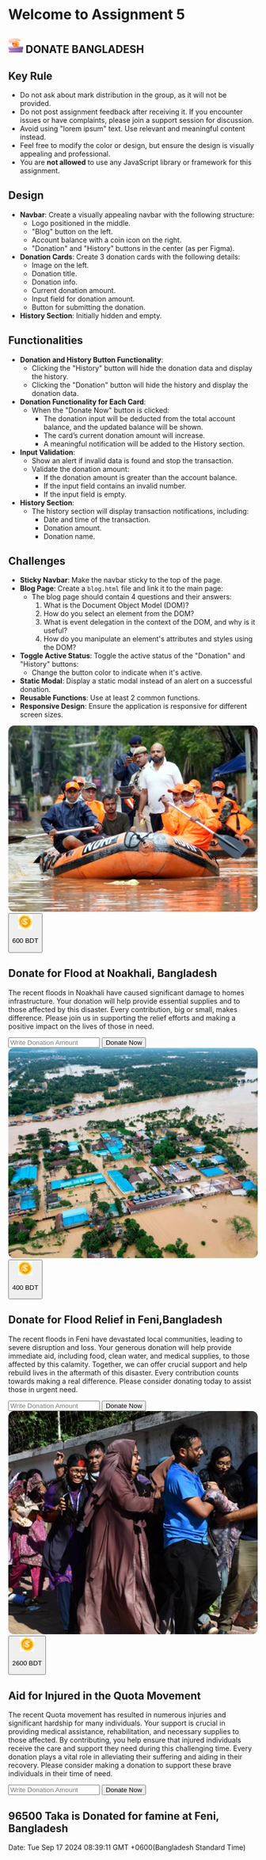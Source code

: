 # Welcome to Assignment 5

## <img width=30px src="assets/logo.png"/> DONATE BANGLADESH

## Key Rule

- Do not ask about mark distribution in the group, as it will not be provided.
- Do not post assignment feedback after receiving it. If you encounter issues or have complaints, please join a support session for discussion.
- Avoid using "lorem ipsum" text. Use relevant and meaningful content instead.
- Feel free to modify the color or design, but ensure the design is visually appealing and professional.
- You are **not allowed** to use any JavaScript library or framework for this assignment.

## Design

- **Navbar**: Create a visually appealing navbar with the following structure:
  - Logo positioned in the middle.
  - "Blog" button on the left.
  - Account balance with a coin icon on the right.
  - "Donation" and "History" buttons in the center (as per Figma).
- **Donation Cards**: Create 3 donation cards with the following details:
  - Image on the left.
  - Donation title.
  - Donation info.
  - Current donation amount.
  - Input field for donation amount.
  - Button for submitting the donation.
- **History Section**: Initially hidden and empty.

## Functionalities

- **Donation and History Button Functionality**:
  - Clicking the "History" button will hide the donation data and display the history.
  - Clicking the "Donation" button will hide the history and display the donation data.
- **Donation Functionality for Each Card**:
  - When the "Donate Now" button is clicked:
    - The donation input will be deducted from the total account balance, and the updated balance will be shown.
    - The card’s current donation amount will increase.
    - A meaningful notification will be added to the History section.
- **Input Validation**:
  - Show an alert if invalid data is found and stop the transaction.
  - Validate the donation amount:
    - If the donation amount is greater than the account balance.
    - If the input field contains an invalid number.
    - If the input field is empty.
- **History Section**:
  - The history section will display transaction notifications, including:
    - Date and time of the transaction.
    - Donation amount.
    - Donation name.

## Challenges

- **Sticky Navbar**: Make the navbar sticky to the top of the page.
- **Blog Page**: Create a `blog.html` file and link it to the main page:
  - The blog page should contain 4 questions and their answers:
    1. What is the Document Object Model (DOM)?
    2. How do you select an element from the DOM?
    3. What is event delegation in the context of the DOM, and why is it useful?
    4. How do you manipulate an element's attributes and styles using the DOM?
- **Toggle Active Status**: Toggle the active status of the "Donation" and "History" buttons:
  - Change the button color to indicate when it's active.
- **Static Modal**: Display a static modal instead of an alert on a successful donation.
- **Reusable Functions**: Use at least 2 common functions.
- **Responsive Design**: Ensure the application is responsive for different screen sizes.


 <main class="container mx-auto pt-60 lg:pt-80 px-2 md:px-0">
    <!-- donation section -->
    <section class="space-y-8 hidden">
      <!-- card -->
      <div class="hero">
        <div class="hero-content flex-col lg:flex-row lg:p-8 p-4 border border-primary-text/10 rounded-2xl">
          <img
            src="./assets/noakhali.png"
            class=" rounded-lg" />
          <div>
            <button class="py-[10px] px-4 bg-primary-text/5 rounded-lg flex gap-2 items-center mb-4"><img src="./assets/coin.png" alt="coin" class="h-6 w-6">
              <p class="text-base text-primary-text/70"><span id="noakhali-neat-cash">600</span> BDT</p></button>
            <h1 class="text-xl text-primary-text font-bold">Donate for Flood at Noakhali, Bangladesh</h1>
            <p class="py-6 text-primary-text/70 font-light text-base">
              The recent floods in Noakhali have caused significant damage to homes  infrastructure. Your donation will help provide essential supplies and  to those affected by this disaster. Every contribution, big or small, makes  difference. Please join us in supporting the relief efforts and making a positive impact on the lives of those in need.
            </p>
            <input id="donate-amount-input" type="text" placeholder="Write Donation Amount" class="input input-bordered w-full" />
            <button id="donate-btn" class="py-3 px-8 w-full text-primary-text bg-primary-bg rounded-lg font-semibold text-xl mt-6">Donate Now</button>
          </div>
        </div>
      </div>
      <!-- card -->
      <div class="hero">
        <div class="hero-content flex-col lg:flex-row lg:p-8 p-4 border border-primary-text/10 rounded-2xl">
          <img
            src="./assets/feni.png"
            class=" rounded-lg" />
          <div>
            <button class="py-[10px] px-4 bg-primary-text/5 rounded-lg flex gap-2 items-center mb-4"><img src="./assets/coin.png" alt="coin" class="h-6 w-6">
              <p class="text-base text-primary-text/70"><span id="noakhali-neat-cash">400</span> BDT</p></button>
            <h1 class="text-xl text-primary-text font-bold">Donate for Flood Relief in Feni,Bangladesh</h1>
            <p class="py-6 text-primary-text/70 font-light text-base">
              The recent floods in Feni have devastated local communities, leading to severe disruption and loss. Your generous donation will help provide immediate aid, including food, clean water, and medical supplies, to those affected by this calamity. Together, we can offer crucial support and help rebuild lives in the aftermath of this disaster. Every contribution counts towards making a real difference. Please consider donating today to assist those in urgent need.
            </p>
            <input id="donate-amount-input" type="text" placeholder="Write Donation Amount" class="input input-bordered w-full" />
            <button id="donate-btn" class="py-3 px-8 w-full text-primary-text bg-primary-bg rounded-lg font-semibold text-xl mt-6">Donate Now</button>
          </div>
        </div>
      </div>
      <!-- card -->
      <div class="hero">
        <div class="hero-content flex-col lg:flex-row lg:p-8 p-4 border border-primary-text/10 rounded-2xl">
          <img
            src="./assets/quota-protest.png"
            class=" rounded-lg" />
          <div>
            <button class="py-[10px] px-4 bg-primary-text/5 rounded-lg flex gap-2 items-center mb-4"><img src="./assets/coin.png" alt="coin" class="h-6 w-6">
              <p class="text-base text-primary-text/70"><span id="quota-neat-cash">2600</span> BDT</p></button>
            <h1 id="quota-title" class="text-xl text-primary-text font-bold">Aid for Injured in the Quota Movement</h1>
            <p class="py-6 text-primary-text/70 font-light text-base">
              The recent Quota movement has resulted in numerous injuries and significant hardship for many individuals. Your support is crucial in providing medical assistance, rehabilitation, and necessary supplies to those affected. By contributing, you help ensure that injured individuals receive the care and support they need during this challenging time. Every donation plays a vital role in alleviating their suffering and aiding in their recovery. Please consider making a donation to support these brave individuals in their time of need.
            </p>
            <input id="donate-amount-input" type="text" placeholder="Write Donation Amount" class="input input-bordered w-full" />
            <button id="donate-btn" class="py-3 px-8 w-full text-primary-text bg-primary-bg rounded-lg font-semibold text-xl mt-6">Donate Now</button>
          </div>
        </div>
      </div>
    </section>
    <!-- history section -->
    <section>
      <div class="space-y-3 p-4 rounded-2xl lg:p-8 border border-text-primary-text/10">
        <h2 class="font-bold
        text-xl text-primary-text"><span id="donated-amount">96500</span> Taka is Donated for <span class="donation-title">famine at Feni, Bangladesh</span></h2>
        <p class="font-light text-base text-primary-text/70">Date: <span id="donation-time">Tue Sep 17 2024 08:39:11 GMT +0600</span>(Bangladesh Standard Time)</p>
      </div>
    </section>
  </main>

